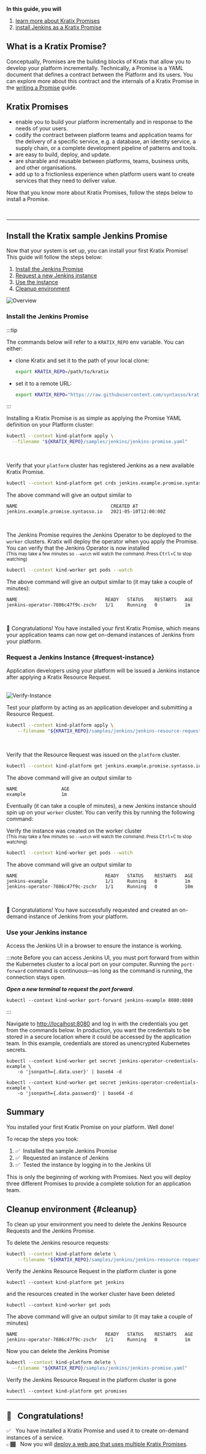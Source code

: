 **In this guide, you will**
1. [learn more about Kratix Promises](#what-is-a-kratix-promise)
1. [install Jenkins as a Kratix Promise](#install-the-kratix-sample-jenkins-promise)

## What is a Kratix Promise?

Conceptually, Promises are the building blocks of Kratix that allow you to develop your platform incrementally. Technically, a Promise is a YAML document that defines a contract between the Platform and its users. You can explore more about this contract and the internals of a Kratix Promise in the [writing a Promise](writing-a-promise) guide.

## Kratix Promises

* enable you to build your platform incrementally and in response to the needs of your users.
* codify the contract between platform teams and application teams for the delivery of a specific service, e.g. a database, an identity service, a supply chain, or a complete development pipeline of patterns and tools.
* are easy to build, deploy, and update.
* are sharable and reusable between platforms, teams, business units, and other organisations.
* add up to a frictionless experience when platform users want to create services that they need to deliver value.

Now that you know more about Kratix Promises, follow the steps below to install a Promise.

<br />
<hr />

## Install the Kratix sample Jenkins Promise

Now that your system is set up, you can install your first Kratix Promise! This guide will follow the steps below:

1. [Install the Jenkins Promise](#install-the-jenkins-promise)
1. [Request a new Jenkins instance](#request-instance)
1. [Use the instance](#use-your-jenkins-instance)
1. [Cleanup environment](#cleanup)

![Overview](/img/docs/Treasure_Trove-Install_a_Promise.jpeg)
### Install the Jenkins Promise


:::tip

The commands below will refer to a `KRATIX_REPO` env variable. You can either:

* clone Kratix and set it to the path of your local clone:
    ```bash
    export KRATIX_REPO=/path/to/kratix
    ```
* set it to a remote URL:
    ```bash
    export KRATIX_REPO="https://raw.githubusercontent.com/syntasso/kratix/main"
    ```
:::


Installing a Kratix Promise is as simple as applying the Promise YAML definition on your Platform cluster:

```bash
kubectl --context kind-platform apply \
  --filename "${KRATIX_REPO}/samples/jenkins/jenkins-promise.yaml"
```
<br />

Verify that your `platform` cluster has registered Jenkins as a new available Kratix Promise.

```bash
kubectl --context kind-platform get crds jenkins.example.promise.syntasso.io
```

The above command will give an output similar to
```console
NAME                                  CREATED AT
jenkins.example.promise.syntasso.io   2021-05-10T12:00:00Z
```

<br />

<p>The Jenkins Promise requires the Jenkins Operator to be deployed to the <code>worker</code> clusters. Kratix will deploy the operator when you apply the Promise. You can verify that the Jenkins Operator is now installed<br />
<sub>(This may take a few minutes so <code>--watch</code> will watch the command. Press <kbd>Ctrl</kbd>+<kbd>C</kbd> to stop watching)</sub>
</p>

```bash
kubectl --context kind-worker get pods --watch
```

The above command will give an output similar to (it may take a couple of minutes):

```console
NAME                                READY   STATUS    RESTARTS   AGE
jenkins-operator-7886c47f9c-zschr   1/1     Running   0          1m
```

<br />

🎉  Congratulations! You have installed your first Kratix Promise, which means your application teams can now get on-demand instances of Jenkins from your platform.

### Request a Jenkins Instance {#request-instance}

Application developers using your platform will be issued a Jenkins instance after applying a Kratix Resource Request.
<br />
<br />

![Verify-Instance](/img/docs/Treasure_Trove-Get_an_instance.jpeg)
<br />


Test your platform by acting as an application developer and submitting a Resource Request.
```bash
kubectl --context kind-platform apply \
    --filename "${KRATIX_REPO}/samples/jenkins/jenkins-resource-request.yaml"
```

<br />

Verify that the Resource Request was issued on the `platform` cluster.
```bash
kubectl --context kind-platform get jenkins.example.promise.syntasso.io
```

The above command will give an output similar to
```console
NAME                AGE
example             1m
```

Eventually (it can take a couple of minutes), a new Jenkins instance should spin up on your `worker` cluster. You can verify this by running the following command:

<p>Verify the instance was created on the worker cluster<br />
<sub>(This may take a few minutes so <code>--watch</code> will watch the command. Press <kbd>Ctrl</kbd>+<kbd>C</kbd> to stop watching)</sub>
</p>

```bash
kubectl --context kind-worker get pods --watch
```

The above command will give an output similar to
```console
NAME                                READY   STATUS    RESTARTS   AGE
jenkins-example                     1/1     Running   0          1m
jenkins-operator-7886c47f9c-zschr   1/1     Running   0          10m
```
<br />

🎉  Congratulations! You have successfully requested and created an on-demand instance of Jenkins from your platform.

### Use your Jenkins instance

Access the Jenkins UI in a browser to ensure the instance is working.

:::note
Before you can access Jenkins UI, you must port forward from within the Kubernetes cluster to a local port on your computer. Running the `port-forward` command is continuous&mdash;as long as the command is running, the connection stays open.

_**Open a new terminal to request the port forward**_.

```console
kubectl --context kind-worker port-forward jenkins-example 8080:8080
```

:::

Navigate to [http://localhost:8080](http://localhost:8080) and log in with the credentials you get from the commands below.
In production, you want the credentials to be stored in a secure location where it could be accessed by the application team.
In this example, credentials are stored as unencrypted Kubernetes secrets.

```console jsx title="username"
kubectl --context kind-worker get secret jenkins-operator-credentials-example \
    -o 'jsonpath={.data.user}' | base64 -d
```
```console jsx title="password"
kubectl --context kind-worker get secret jenkins-operator-credentials-example \
    -o 'jsonpath={.data.password}' | base64 -d
```

## Summary

You installed your first Kratix Promise on your platform. Well done!

To recap the steps you took:
1. ✅&nbsp;&nbsp;Installed the sample Jenkins Promise
1. ✅&nbsp;&nbsp;Requested an instance of Jenkins
1. ✅&nbsp;&nbsp;Tested the instance by logging in to the Jenkins UI

This is only the beginning of working with Promises. Next you will deploy three different Promises to provide a complete solution for an application team.

## Cleanup environment {#cleanup}
To clean up your environment you need to delete the Jenkins Resource Requests and the Jenkins Promise.

To delete the Jenkins resource requests:
```bash
kubectl --context kind-platform delete \
    --filename "${KRATIX_REPO}/samples/jenkins/jenkins-resource-request.yaml"
```

Verify the Jenkins Resource Request in the platform cluster is gone
```console
kubectl --context kind-platform get jenkins
```


and the resources created in the worker cluster have been deleted
```console
kubectl --context kind-worker get pods
```

The above command will give an output similar to (it may take a couple of minutes)

```console
NAME                                READY   STATUS    RESTARTS   AGE
jenkins-operator-7886c47f9c-zschr   1/1     Running   0          1m
```



Now you can delete the Jenkins Promise
```bash
kubectl --context kind-platform delete \
  --filename "${KRATIX_REPO}/samples/jenkins/jenkins-promise.yaml"
```

Verify the Jenkins Resource Request in the platform cluster is gone
```console
kubectl --context kind-platform get promises
```


---

## 🎉 &nbsp; Congratulations!
✅&nbsp;&nbsp; You have installed a Kratix Promise and used it to create on-demand instances of a service. <br />
👉🏾&nbsp;&nbsp; Now you will [deploy a web app that uses multiple Kratix Promises](multiple-promises).
